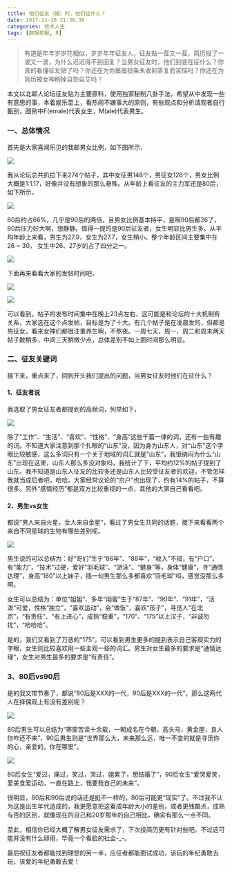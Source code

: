 ```yaml
---
title: 他们征友（婚）时，他们征什么？
date: 2017-11-16 21:36:30
categories: 技术人生
tags: [数据挖掘, R]
---
```


> 有道是年年岁岁花相似，岁岁年年征友人，征友贴一茬又一茬，简历投了一波又一波，为什么迟迟得不到回复？当男女征友时，他们到底在征什么？你真的看懂征友贴了吗？你还在为你屡屡投条未收到答复而苦恼吗？你还在为简历被女神刷掉自怨自艾吗？

<!-- more -->

本文以北邮人论坛征友贴为主要原料，使用独家秘制八卦手法，希望从中发现一些有意思的事，本着娱乐至上，看热闹不嫌事大的原则，有些观点和分析请观者自行甄别，图例中F(emale)代表女生，M(ale)代表男生。

### 一、总体情况

首先是大家喜闻乐见的我邮男女比例，如下图所示，

![](https://wocanmei-hexo.nos-eastchina1.126.net/%E4%BB%96%E4%BB%AC%E5%BE%81%E5%8F%8B%EF%BC%88%E5%A9%9A%EF%BC%89%E6%97%B6%EF%BC%8C%E4%BB%96%E4%BB%AC%E5%BE%81%E4%BB%80%E4%B9%88/1-1%20%E7%94%B7%E5%A5%B3%E6%95%B0%E9%87%8F%E5%AF%B9%E6%AF%94.png)

我从论坛总共扒拉下来274个帖子，其中女征男148个，男征女126个，男女比例大概是1:1.17，好像并没有想象的那么悬殊。从年龄上看征友的主力军还是80后，如下所示，

![](https://wocanmei-hexo.nos-eastchina1.126.net/%E4%BB%96%E4%BB%AC%E5%BE%81%E5%8F%8B%EF%BC%88%E5%A9%9A%EF%BC%89%E6%97%B6%EF%BC%8C%E4%BB%96%E4%BB%AC%E5%BE%81%E4%BB%80%E4%B9%88/1-2%20%E7%94%B7%E5%A5%B3%E6%95%B0%E9%87%8F%E5%AF%B9%E6%AF%94%EF%BC%88%E5%88%86%E5%B9%B4%E4%BB%A3%EF%BC%89.png)

80后约占66%，几乎是90后的两倍，且男女比例基本持平，是啊90后都26了，80后压力好大啊，想静静。值得一提的是90后征友者，女生明显比男生多。从平均年龄上来看，男生为27.9，女生为27.7，女生稍小。整个年龄区间主要集中在26 ~ 30， 女生中26、27岁的占了四分之一。

![](https://wocanmei-hexo.nos-eastchina1.126.net/%E4%BB%96%E4%BB%AC%E5%BE%81%E5%8F%8B%EF%BC%88%E5%A9%9A%EF%BC%89%E6%97%B6%EF%BC%8C%E4%BB%96%E4%BB%AC%E5%BE%81%E4%BB%80%E4%B9%88/1-3%20%E7%94%B7%E5%A5%B3%E5%B9%B4%E9%BE%84%E6%A6%82%E5%86%B5.png)

下面再来看看大家的发帖时间吧，

![](https://wocanmei-hexo.nos-eastchina1.126.net/%E4%BB%96%E4%BB%AC%E5%BE%81%E5%8F%8B%EF%BC%88%E5%A9%9A%EF%BC%89%E6%97%B6%EF%BC%8C%E4%BB%96%E4%BB%AC%E5%BE%81%E4%BB%80%E4%B9%88/1-4%20%E5%B8%96%E5%AD%90%E5%8F%91%E5%B8%83%E6%97%B6%E9%97%B4%EF%BC%88%E5%B0%8F%E6%97%B6%EF%BC%89.png)

![](https://wocanmei-hexo.nos-eastchina1.126.net/%E4%BB%96%E4%BB%AC%E5%BE%81%E5%8F%8B%EF%BC%88%E5%A9%9A%EF%BC%89%E6%97%B6%EF%BC%8C%E4%BB%96%E4%BB%AC%E5%BE%81%E4%BB%80%E4%B9%88/1-5%20%E5%B8%96%E5%AD%90%E5%8F%91%E5%B8%83%E6%97%B6%E9%97%B4%EF%BC%88%E6%98%9F%E6%9C%9F%EF%BC%89.png)

可以看到，帖子的发布时间集中在晚上23点左右，这可能是和论坛的十大机制有关系，大家选在这个点发帖，目标是为了十大。有几个帖子是在凌晨发的，但都是男征女，看来女神们都很注重养生啊，不熬夜。一周七天，周一、周二和周末两天帖子数稍多，中间三天稍微少点，总体差别不如上面时间那么明显。

###  二、征友关键词

接下来，重点来了，回到开头我们提出的问题，当男女征友时他们在征什么？

#### 1、征友者说

我选取了男女征友者都提到的高频词，列举如下，

![](https://wocanmei-hexo.nos-eastchina1.126.net/%E4%BB%96%E4%BB%AC%E5%BE%81%E5%8F%8B%EF%BC%88%E5%A9%9A%EF%BC%89%E6%97%B6%EF%BC%8C%E4%BB%96%E4%BB%AC%E5%BE%81%E4%BB%80%E4%B9%88/1-6%20%E5%BE%81%E5%8F%8B%E8%80%85%E8%AF%B4.png)

除了“工作”、“生活”、“喜欢”、“性格”、“身高”这些千篇一律的词，还有一些有趣的词。不知道大家注意到那个扎眼的“山东”没，因为身为山东人，对“山东”这个字眼比较敏感，这么多词只有一个关于地域的词汇就是“山东”，我很纳闷为什么“山东”出现在这里，山东人那么多没对象吗，我统计了下，平均约12%的帖子提到了山东。我不知道是山东人征友的比较多还是山东人比较受征友者的欢迎，不管怎样我就当成后者吧，哈哈。大家经常议论的“京户”也出现了，约有14%的帖子，不算很多。另外“感情经历”都是双方比较重视的一点，其他的大家自己看看吧。

#### 2、男生vs女生

都说”男人来自火星，女人来自金星“，看过了男女生共同的话题，接下来看看两个来自不同星球的生物有哪些差别呢。

![](https://wocanmei-hexo.nos-eastchina1.126.net/%E4%BB%96%E4%BB%AC%E5%BE%81%E5%8F%8B%EF%BC%88%E5%A9%9A%EF%BC%89%E6%97%B6%EF%BC%8C%E4%BB%96%E4%BB%AC%E5%BE%81%E4%BB%80%E4%B9%88/1-7%20%E7%94%B7%E7%94%9Fvs%E5%A5%B3%E7%94%9F.png)

男生说的可以总结为：好“哥们”生于“86年”、“88年”，“收入”不错，有“户口”，有“能力”，“技术”过硬，爱好“羽毛球”、“游泳”、“健身”等，身体“健康”，寻“通情达理”，身高“160”以上妹子，插一句男生那么多都喜欢“羽毛球”吗，感觉没那么多啊。

女生可以总结为：单位“姐姐”、多年“闺蜜”生于“87年”、“90年”、“91年”，“活泼”可爱，性格“独立”，“喜欢运动”，会“做饭”，喜欢“孩子”，寻觅人“在北京”，“有责任”、“有上进心”，成熟“稳重”，“170”、“175”以上汉子，“非诚勿扰”，“哈哈哈”。

是的，我们又看到了万恶的“175”，可以看到男生更多的提到表示自己客观实力的字眼，女生则比较喜欢用一些主观一些的词汇。男生对女生最多的要求是“通情达理”，女生对男生最多的要求是“有责任”。

### 3、80后vs90后

是的我又带节奏了，都说“80后是XXX的一代，90后是XXX的一代”，那么这两代人在择偶观上有没有差别呢？

![](https://wocanmei-hexo.nos-eastchina1.126.net/%E4%BB%96%E4%BB%AC%E5%BE%81%E5%8F%8B%EF%BC%88%E5%A9%9A%EF%BC%89%E6%97%B6%EF%BC%8C%E4%BB%96%E4%BB%AC%E5%BE%81%E4%BB%80%E4%B9%88/1-8%2080%E7%94%B7%E7%94%9Fvs90%E7%94%B7%E7%94%9F.png)

80后男生可以总结为“寒窗苦读十余载，一朝成名在今朝，高头马，黄金屋，良人你咋还不来”，90后男生则是“世界那么大，未来那么远，唯一不变的就是寻觅你的心，亲爱的，你在哪里”。

![](https://wocanmei-hexo.nos-eastchina1.126.net/%E4%BB%96%E4%BB%AC%E5%BE%81%E5%8F%8B%EF%BC%88%E5%A9%9A%EF%BC%89%E6%97%B6%EF%BC%8C%E4%BB%96%E4%BB%AC%E5%BE%81%E4%BB%80%E4%B9%88/1-9%2080%E5%A5%B3%E7%94%9Fvs90%E5%A5%B3%E7%94%9F.png)

80后女生“爱过，痛过，笑过，哭过，姐累了，想结婚了”，90后女生“爱哭爱笑，爱美食爱运动，一直在路上，我要我自己的未来”。

很明显，80后和90后说的话还是挺不一样的，80后可能更“现实”了。不过我不认为这是出生年代造成的，我更愿意把这看成年龄大小的差别，或者更残酷点，成熟与否的区别，就像现在的自己和20岁那年的自己相比，确实有那么一点不同。

至此，相信你已经大概了解男女征友需求了，下次投简历更有针对些吧。不过这可能并没有什么卵用，毕竟一个看脸的社会-_-。

最后祝征友者都能找到理想的另一半，应征者都能面试成功，该玩的年纪勇敢去玩，该爱的年纪勇敢去爱！
